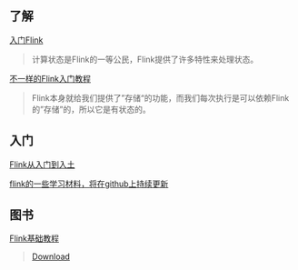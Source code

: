 ## 了解

[入门Flink](https://zhuanlan.zhihu.com/p/85086072)
>计算状态是Flink的一等公民，Flink提供了许多特性来处理状态。

[不一样的Flink入门教程](https://segmentfault.com/a/1190000038292061)
>Flink本身就给我们提供了”存储“的功能，而我们每次执行是可以依赖Flink的”存储”的，所以它是有状态的。

## 入门

[Flink从入门到入土](https://www.cnblogs.com/javazhiyin/p/13597319.html)

[flink的一些学习材料，将在github上持续更新](https://github.com/pierre94/flink-notes)

## 图书

[Flink基础教程](https://book.douban.com/subject/30283622/)
>[Download](https://github.com/pierre94/flink-notes/blob/master/books/Flink%E5%9F%BA%E7%A1%80%E6%95%99%E7%A8%8B.pdf
)
